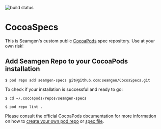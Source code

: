 ![build status](http://cloud1.codingmerc.com/status/cocoaspecs.png)

# CocoaSpecs 
This is Seamgen's custom public [CocoaPods](https://guides.cocoapods.org/making/private-cocoapods.html) spec repository. Use at your own risk!

## Add Seamgen Repo to your CocoaPods installation

`$ pod repo add seamgen-specs git@github.com:seamgen/CocoaSpecs.git`

To check if your installation is successful and ready to go:

`$ cd ~/.cocoapods/repos/seamgen-specs`

`$ pod repo lint .`

Please consult the official CocoaPods documentation for more information on how to [create your own pod repo](https://guides.cocoapods.org/making/private-cocoapods.html) or [spec file](http://guides.cocoapods.org/making/specs-and-specs-repo.html).
